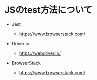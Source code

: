 # JSのtest方法について

- Jest
	- https://www.browserstack.com/

- Driver io
	- https://webdriver.io/

- BrowserStack
  - https://www.browserstack.com/
